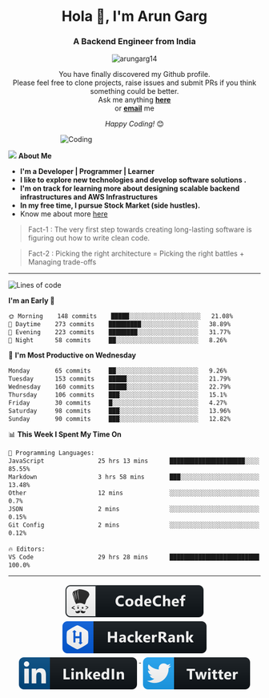 <h1 align="center">Hola 👋, I'm Arun Garg</h1>
<h3 align="center">A Backend Engineer from India</h3>
 <p align="center"> <img src="https://komarev.com/ghpvc/?username=ditikrushna" alt="arungarg14" /> </p>

<div align="center">
You have finally discovered my Github profile. <br>
Please feel free to clone projects, raise issues and submit PRs if you think something could be better. <br>
Ask me anything <a href="https://github.com/arungarg14/arungarg14/issues/new"><b>here</b></a><br>
or <a href="mailto:18335@iiitu.ac.in"><b>email</b></a> me

<i>Happy Coding!</i> 😊
</div>

<img align="right" alt="Coding" width="400" src="https://media.giphy.com/media/Y4ak9Ki2GZCbJxAnJD/giphy.gif">

</br>

<img src="https://media.giphy.com/media/WUlplcMpOCEmTGBtBW/giphy.gif" width="30"> **About Me**

- **I'm a Developer | Programmer | Learner**<br/>   
- **I like to explore new technologies and develop software solutions .** <br/>
- **I'm on track for learning more about designing scalable backend infrastructures and AWS Infrastructures** <br/>
- **In my free time, I pursue Stock Market (side hustles).** <br/>
- Know me about more [here](https://www.linkedin.com/in/arun-garg-a220b4170/)<br/> 

 
> Fact-1 : The very first step towards creating long-lasting software is figuring out how to write clean code.


> Fact-2 : Picking the right architecture = Picking the right battles + Managing trade-offs 

---

<!--START_SECTION:waka-->
![Lines of code](https://img.shields.io/badge/From%20Hello%20World%20I%27ve%20Written-207177%20lines%20of%20code-blue)

**I'm an Early 🐤** 

```text
🌞 Morning    148 commits    █████░░░░░░░░░░░░░░░░░░░░   21.08% 
🌆 Daytime    273 commits    █████████░░░░░░░░░░░░░░░░   38.89% 
🌃 Evening    223 commits    ████████░░░░░░░░░░░░░░░░░   31.77% 
🌙 Night      58 commits     ██░░░░░░░░░░░░░░░░░░░░░░░   8.26%

```
📅 **I'm Most Productive on Wednesday** 

```text
Monday       65 commits     ██░░░░░░░░░░░░░░░░░░░░░░░   9.26% 
Tuesday      153 commits    █████░░░░░░░░░░░░░░░░░░░░   21.79% 
Wednesday    160 commits    █████░░░░░░░░░░░░░░░░░░░░   22.79% 
Thursday     106 commits    ███░░░░░░░░░░░░░░░░░░░░░░   15.1% 
Friday       30 commits     █░░░░░░░░░░░░░░░░░░░░░░░░   4.27% 
Saturday     98 commits     ███░░░░░░░░░░░░░░░░░░░░░░   13.96% 
Sunday       90 commits     ███░░░░░░░░░░░░░░░░░░░░░░   12.82%

```


📊 **This Week I Spent My Time On** 

```text
💬 Programming Languages: 
JavaScript               25 hrs 13 mins      █████████████████████░░░░   85.55% 
Markdown                 3 hrs 58 mins       ███░░░░░░░░░░░░░░░░░░░░░░   13.48% 
Other                    12 mins             ░░░░░░░░░░░░░░░░░░░░░░░░░   0.7% 
JSON                     2 mins              ░░░░░░░░░░░░░░░░░░░░░░░░░   0.15% 
Git Config               2 mins              ░░░░░░░░░░░░░░░░░░░░░░░░░   0.12%

🔥 Editors: 
VS Code                  29 hrs 28 mins      █████████████████████████   100.0%

```


<!--END_SECTION:waka-->

<!-- --- -->


<!-- <img src="http://www.netanimations.net/livres-13.gif" width="40"> **Latest Blogs**  -->

<!-- BLOG-POST-LIST:START -->
<!-- BLOG-POST-LIST:END -->

--- 

<p align="center">
 <a href="https://www.codechef.com/users/iamchinu" />
    <img src="https://raw.githubusercontent.com/AbhishekMaira10/AbhishekMaira10/master/Resources/svg/codechef.svg" alt="codechef" style="vertical-align:top; margin:4px">
  </a>

  <a href="https://www.hackerrank.com/arungarg1414" />
    <img src="https://raw.githubusercontent.com/AbhishekMaira10/AbhishekMaira10/master/Resources/svg/hackerrank.svg" alt="hackerrank" style="vertical-align:top; margin:4px">
  </a>
  
 <a href="https://www.linkedin.com/in/arun-garg-a220b4170" />
    <img src="https://raw.githubusercontent.com/AbhishekMaira10/AbhishekMaira10/master/Resources/svg/linkedin.svg" alt="linkedin" style="vertical-align:top; margin:4px"> 
  </a> 
  
  <a href="https://twitter.com/_gargarun" />
    <img src="https://raw.githubusercontent.com/AbhishekMaira10/AbhishekMaira10/master/Resources/svg/twitter.svg" alt="twitter" style="vertical-align:top; margin:4px">   
  </a> 
  
  
</p>







